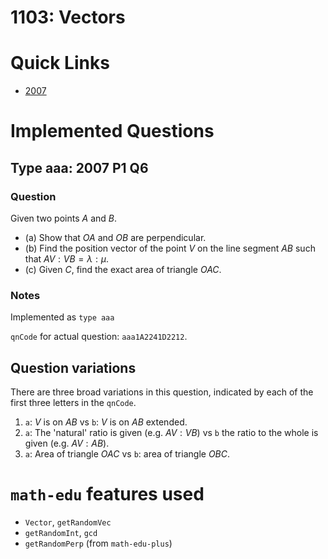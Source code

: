 

# 1103: Vectors

# Quick Links

- [2007](#type-aa-2007-p1-q6)

# Implemented Questions

## Type aaa: 2007 P1 Q6

### Question

Given two points $A$ and $B$.

- (a) Show that $OA$ and $OB$ are perpendicular.
- (b) Find the position vector of the point $V$ on the line segment $AB$ such that $AV: VB = \lambda: \mu$.
- (c) Given $C$, find the exact area of triangle $OAC$.

### Notes

Implemented as `type aaa`

`qnCode` for actual question: `aaa1A2241D2212`.

## Question variations

There are three broad variations in this question, indicated by each of the first three letters in the `qnCode`.

1. `a`: $V$ is on $AB$ vs `b`: $V$ is on $AB$ extended.
2. `a`: The 'natural' ratio is given (e.g. $AV:VB$) vs `b` the ratio to the whole is given (e.g. $AV: AB$).
3. `a`: Area of triangle $OAC$ vs `b`: area of triangle $OBC$.

# `math-edu` features used

- `Vector`, `getRandomVec`
- `getRandomInt`, `gcd`
- `getRandomPerp` (from `math-edu-plus`)
